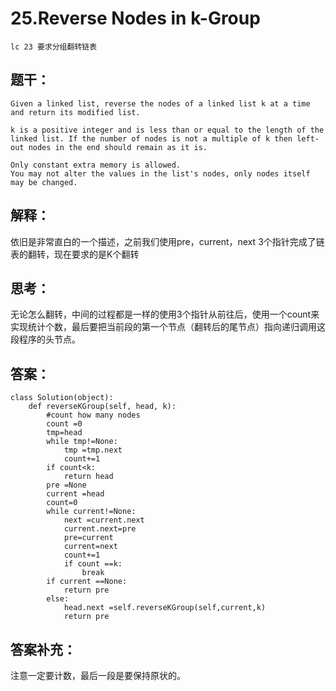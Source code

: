 # 25.Reverse Nodes in k-Group
    lc 23 要求分组翻转链表
## 题干：
```
Given a linked list, reverse the nodes of a linked list k at a time and return its modified list.

k is a positive integer and is less than or equal to the length of the linked list. If the number of nodes is not a multiple of k then left-out nodes in the end should remain as it is.

Only constant extra memory is allowed.
You may not alter the values in the list's nodes, only nodes itself may be changed.
```
## 解释：
依旧是非常直白的一个描述，之前我们使用pre，current，next 3个指针完成了链表的翻转，现在要求的是K个翻转

## 思考：
无论怎么翻转，中间的过程都是一样的使用3个指针从前往后，使用一个count来实现统计个数，最后要把当前段的第一个节点（翻转后的尾节点）指向递归调用这段程序的头节点。

## 答案：
```
class Solution(object):
    def reverseKGroup(self, head, k):
        #count how many nodes
        count =0
        tmp=head
        while tmp!=None:
            tmp =tmp.next
            count+=1
        if count<k:
            return head
        pre =None
        current =head
        count=0
        while current!=None:
            next =current.next
            current.next=pre
            pre=current
            current=next
            count+=1
            if count ==k:
                break
        if current ==None:
            return pre
        else:
            head.next =self.reverseKGroup(self,current,k)
            return pre
```
## 答案补充：
注意一定要计数，最后一段是要保持原状的。